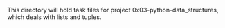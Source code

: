This directory will hold task files for project 0x03-python-data_structures, which deals with lists and tuples.
